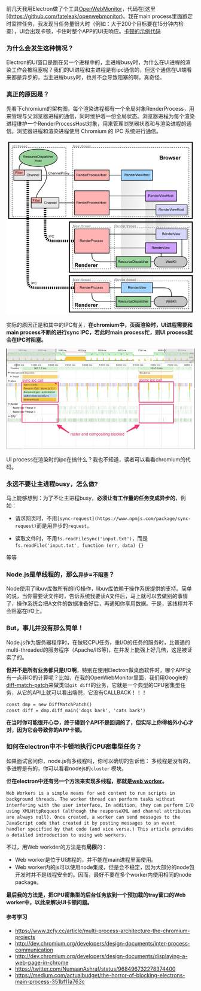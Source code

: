 
前几天我用Electron做了个工具[OpenWebMonitor](openwebmonitor.netqon.com)，代码在[这里[(https://github.com/fateleak/openwebmonitor)。我在main process里面跑定时监控任务，我发现当任务量很大时（例如：大于200个目标要在15分钟内检查），UI会出现卡顿，卡住时整个APP的UI无响应。[卡顿的示例代码](3/code/)



### 为什么会发生这种情况？

Electron的UI窗口是跑在另一个进程中的，主进程busy时，为什么在UI进程的渲染工作会被阻塞呢？我们的UI进程和主进程是有ipc通信的，但这个通信在UI端看来都是异步的，当主进程busy时，也并不会导致阻塞的啊，真奇怪。

### 真正的原因是？

先看下chromium的架构图，每个渲染进程都有一个全局对象RenderProcess，用来管理与父浏览器进程的通信，同时维护着一份全局状态。浏览器进程为每个渲染进程维护一个RenderProcessHost对象，用来管理浏览器状态和与渲染进程的通信。浏览器进程和渲染进程使用 Chromium 的 IPC 系统进行通信。

![](3/0.png)

实际的原因正是和其中的IPC有关，**在chromium中，页面渲染时，UI进程需要和main process不断的进行sync IPC，若此时main process忙，则UI process就会在IPC时阻塞。**

![](3/1.jpg)

UI process在渲染时的ipc在搞什么？我也不知道，读者可以看看chromium的代码。



### 永远不要让主进程busy，怎么做?

马上能够想到：为了不让主进程busy，**必须让有工作量的任务变成异步的**，例如：

- 请求网页时，不用`[sync-request](https://www.npmjs.com/package/sync-request)`而是用异步的`request`。

- 读取文件时，不用`fs.readFileSync('input.txt')`，而是`fs.readFile('input.txt', function (err, data) {}`

等等



### Node.js是单线程的，那么`异步`=`不阻塞`？

Node使用了libuv库做所有的I/O操作，libuv库依赖于操作系统提供的支持。简单的说，当你需要读文件时，告诉系统我要读A文件后，马上就可以去做别的事情了，操作系统会把A文件的数据准备好后，再通知你享用数据。于是，该线程并不会阻塞在I/O上。



### But，事儿并没有那么简单！

Node.js作为服务器程序时，在做轻CPU任务，重I/O的任务的服务时，比普通的multi-threaded的服务程序（Apache/IIS等)，在并发上能强上好几倍，这是被证实了的。


**但并不是所有业务都只是I/O啊**，特别在使用Electron做桌面软件时，哪个APP没有一点非IO的计算呢？比如，在我的OpenWebMonitor里面，我们用Google的[diff-match-patch](https://www.npmjs.com/package/diff-match-patch)来做类似`git diff`的业务，它就是一个典型的CPU密集型任务，从它的API上就可以看出端倪，它没有CALLBACK！！！

```
const dmp = new DiffMatchPatch()
const diff = dmp.diff_main('dogs bark', 'cats bark')
```
**在当时你可能很开心😊，终于碰到个API不是回调的了，但实际上你得格外小心才对，因为它会导致你的APP卡顿。**



### 如何在electron中不卡顿地执行CPU密集型任务？

如果面试官问你，node.js有多线程吗，你可以确切的告诉他：
多线程是没有的，多进程是有的，你可以看看nodejs的`cluster` 模块。

但**在electron中还有另一个方法来实现多线程，那就是[web worker](https://electronjs.org/docs/tutorial/multithreading)。**

    Web Workers is a simple means for web content to run scripts in background threads. The worker thread can perform tasks without interfering with the user interface. In addition, they can perform I/O using XMLHttpRequest (although the responseXML and channel attributes are always null). Once created, a worker can send messages to the JavaScript code that created it by posting messages to an event handler specified by that code (and vice versa.) This article provides a detailed introduction to using web workers.

不过，用Web workder的方法是有**局限**的：
- Web worker是位于UI进程的，并不能在main进程里面使用。
- Web worker内的js可以使用node集成，但是会不稳定，因为大部分的node包开发时并不是线程安全的。因而，最好不要在多个worker内使用相同的node package。


**最后我的方法是，把CPU密集型的后台任务放到一个预加载的tray窗口的Web worker中，以此来解决UI卡顿问题。**




#### 参考学习
- https://www.zcfy.cc/article/multi-process-architecture-the-chromium-projects
- http://dev.chromium.org/developers/design-documents/inter-process-communication
- http://dev.chromium.org/developers/design-documents/displaying-a-web-page-in-chrome
- https://twitter.com/NumaanAshraf/status/968496732278374400
- https://medium.com/actualbudget/the-horror-of-blocking-electrons-main-process-351bf11a763c